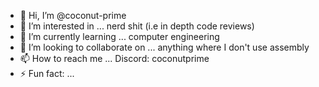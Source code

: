 - 👋 Hi, I’m @coconut-prime
- 👀 I’m interested in ... nerd shit (i.e in depth code reviews)
- 🌱 I’m currently learning ... computer engineering
- 💞️ I’m looking to collaborate on ... anything where I don't use assembly
- 📫 How to reach me ... Discord: coconutprime
- ⚡ Fun fact: ...

<!---
coconut-prime/coconut-prime is a ✨ special ✨ repository because its `README.md` (this file) appears on your GitHub profile.
You can click the Preview link to take a look at your changes.
--->
